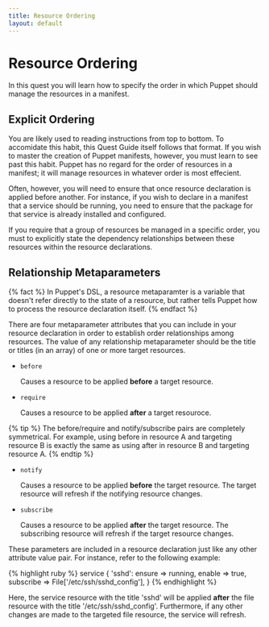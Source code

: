 ```yaml
---
title: Resource Ordering
layout: default
---
```


# Resource Ordering

In this quest you will learn how to specify the order in which Puppet should manage the resources in a manifest.

## Explicit Ordering

You are likely used to reading instructions from top to bottom. To accomidate this habit, this Quest Guide itself follows that format. If you wish to master the creation of Puppet manifests, however, you must learn to see past this habit. Puppet has no regard for the order of resources in a manifest; it will manage resources in whatever order is most effecient.

Often, however, you will need to ensure that once resource declaration is applied before another. For instance, if you wish to declare in a manifest that a service should be running, you need to ensure that the package for that service is already installed and configured.

If you require that a group of resources be managed in a specific order, you must to explicitly state the dependency relationships between these resources within the resource declarations.

## Relationship Metaparameters

{% fact %}
In Puppet's DSL, a resource metaparamter is a variable that doesn't refer directly to the state of a resource, but rather tells Puppet how to process the resource declaration itself.
{% endfact %}

There are four metaparameter attributes that you can include in your resource declaration in order to establish order relationships among resources. The value of any relationship metaparameter should be the title or titles (in an array) of one or more target resources.

* `before`
	
	Causes a resource to be applied **before** a target resource.
	
* `require`

	Causes a resource to be applied **after** a target resouroce.
	
{% tip %}
The before/require and notify/subscribe pairs are completely symmetrical. For example, using before in resource A and targeting resource B is exactly the same as using after in resource B and targeting resource A.
{% endtip %}

* `notify`

	Causes a resource to be applied **before** the target resource. The target resource will refresh if the notifying resource changes.

* `subscribe`

	Causes a resource to be applied **after** the target resource. The subscribing resource will refresh if the target resource changes.

These parameters are included in a resource declaration just like any other attribute value pair. For instance, refer to the following example:

{% highlight ruby %}
service { 'sshd':
  ensure    => running,
  enable    => true,
  subscribe => File['/etc/ssh/sshd_config'],
}
{% endhighlight %}

Here, the service resource with the title 'sshd' will be applied **after** the file resource with the title '/etc/ssh/sshd_config'. Furthermore, if any other changes are made to the targeted file resource, the service will refresh.